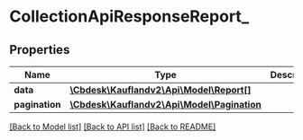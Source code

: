 # CollectionApiResponseReport_

## Properties
Name | Type | Description | Notes
------------ | ------------- | ------------- | -------------
**data** | [**\Cbdesk\Kauflandv2\Api\Model\Report[]**](Report.md) |  | 
**pagination** | [**\Cbdesk\Kauflandv2\Api\Model\Pagination**](Pagination.md) |  | [optional] 

[[Back to Model list]](../../README.md#documentation-for-models) [[Back to API list]](../../README.md#documentation-for-api-endpoints) [[Back to README]](../../README.md)

